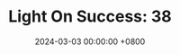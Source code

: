 ---
title: "Light On Success: 38"
date: 2024-03-03 00:00:00 +0800
categories: [Blogging]
tag: [Blogging]
image: https://pbs.twimg.com/media/GHCqO5BXMAAeRZz?format=jpg&name=large
---